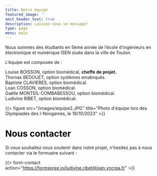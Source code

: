 ```yaml
---
title: Notre équipe
featured_image: ''
omit_header_text: true
description: Laissez-nous un message!
type: page
menu: main
---
```

Nous sommes des étudiants en 5ème année de l’école d'ingénieurs en électronique et numérique ISEN siuée dans la ville de Toulon.

L’équipe est composée de :

Louise BOISSON, option biomédical, **cheffe de projet.**  
Thomas BEDOUET, option systèmes emabrqués.  
Baptiste CLAVIERES, option biomédical.  
Loan COSSON, option biomédical.  
Gaëlle MONTEIL-COMBABESSOU, option biomédical.  
Ludivine RIBET, option biomédical.  

{{< figure src="/images/equipe2.JPG" title="Photo d'équipe lors des Olympiades des I-Novgames, le 19/10/2023" >}}  

<div style="color: black;">

# Nous contacter

</div>

Si vous souhaitez nous soutenir dans notre projet, n'hesitez pas à nous contacter via le formuaire suivant : 

{{< form-contact action="https://formspree.io/ludivine.ribet@isen.yncrea.fr" >}}
